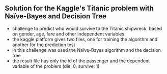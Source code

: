 ## Solution for the Kaggle's Titanic problem with Naïve-Bayes and Decision Tree
- challenge to predict who would survive to the Titanic shipwreck, based on gender, age, fare and other independent variables
- the kaggle platform gives two files, one for training the algorithm and another for the prediction test
- in this challenge was used the Naïve-Bayes algorithm and the decision tree
- the result file has only the id of the passenger and the dependent variable of the problem (die: 0, survive: 1)
